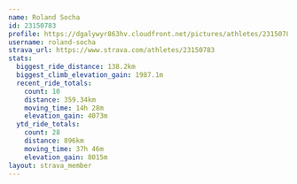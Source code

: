 ```yaml
---
name: Roland Socha
id: 23150783
profile: https://dgalywyr863hv.cloudfront.net/pictures/athletes/23150783/14745672/4/large.jpg
username: roland-socha
strava_url: https://www.strava.com/athletes/23150783
stats:
  biggest_ride_distance: 138.2km
  biggest_climb_elevation_gain: 1987.1m
  recent_ride_totals:
    count: 10
    distance: 359.34km
    moving_time: 14h 28m
    elevation_gain: 4073m
  ytd_ride_totals:
    count: 28
    distance: 896km
    moving_time: 37h 46m
    elevation_gain: 8015m
layout: strava_member
--- 
```

